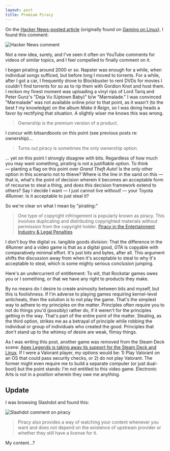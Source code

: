 ```yaml
---  
layout: post  
title: Premium Piracy 
---
```


On the [Hacker News-posted article](https://news.ycombinator.com/item?id=41999314 ) (originally found on [Gaming on Linux](https://www.gamingonlinux.com/2024/10/steam-games-will-now-need-to-fully-disclose-kernel-level-anti-cheat-on-store-pages/)), I found this comment:

![Hacker News comment](https://belmead.github.io/blog/images/hacker-news-piracy.png "Hacker News comment")

Not a new idea, surely, and I've seen it often on YouTube comments for videos of similar topics, and I feel compelled to finally comment on it.

I began pirating around 2000 or so. Napster was enough for a while, when individual songs sufficed, but before long I moved to torrents. For a while, after I got a car, I frequently drove to Blockbuster to rent DVDs for movies I couldn't find torrents for so as to rip them with Gordion Knot and host them. I reckon my finest moment was uploading a vinyl rips of Lord Tariq and Peter Gunz's "Deja Vu (Uptown Baby)" b/w "Marmalade." I was convinced "Marmalade" was not available online prior to that point, as it wasn't (to the best f my knowledge) on the album <em>Make it Reign</em>, so I was doing heads a favor by rectifying that situation. A slightly wiser me knows this was wrong.

> Ownership is the premium version of a product.

I concur with bitsandboots on this point (see previous posts re: ownership)...

> Turns out piracy is sometimes the only ownership option.

... yet on this point I strongly disagree with bits. Regardless of how much you may want something, pirating is not a justifiable option. To think — planting a flag on this point over <em>Grand Theft Auto</em>! Is the only other option in this scenario not to thieve? Where is the line in the sand on this — that is, what's the point of decision wherein it becomes an acceptable form of recourse to steal a thing, and does this decision framework extend to others? Say I decide I want — I just cannot live without! — your Toyota 4Runner. Is it acceptable to just steal it?

So we're clear on what I mean by "pirating:"

> One type of copyright infringement is popularly known as piracy. This involves duplicating and distributing copyrighted materials without permission from the copyright holder.
> [Piracy in the Entertainment Industry & Legal Penalties ](https://www.justia.com/entertainment-law/piracy-in-the-entertainment-industry/)

I don't buy the digital vs. tangible goods division: That the difference in the 4Runner and a video game is that as a digital good, <em>GTA</em> is copyable with comparatively minimal effort. It's just bits and bytes, after all. This argument shifts the discussion away from when it's acceptable to steal to why it's acceptable to steal, which is some mighty serious conclusion jumping.

Here's an undercurrent of entitlement: To wit, that Rockstar games owes you or I something, or that we have any right to products they make.

By no means do I desire to create animosity between bits and myself, but this is foolishness. If I'm adverse to playing games requiring kernel-level anticheats, then the solution is to not play the game. That's the simplest way to adhere to my principles on the matter. Principles often require you to not do things you'd (possibly) rather do, if it weren't for the principles getting in the way. That's part of the entire point of the matter. Stealing, as the third option, strikes me as a betrayal of principle while robbing the individual or group of individuals who created the good. Principles that don't stand up to the whimsy of desire are weak, flimsy things. 

As I was writing this post, another game was removed from the Steam Deck scene: [Apex Legends is taking away its support for the Steam Deck and Linux](https://www.theverge.com/2024/10/31/24284644/apex-legends-loses-linux-steam-deck-support-anti-cheat). If I were a Valorant player, my options would be: 1) Play Valorant on an OS that could pass security checks, or 2) do not play Valorant. The former might even require me to build a separate computer (or just dual-boot) but the point stands: I'm not entitled to this video game. Electronic Arts is not in a position wherein they owe me anything.

## Update

I was browsing Slashdot and found this:

![Slashdot comment on piracy](https://belmead.github.io/blog/images/slashdot_piracy.png "Slashdot coment on piracy")

> Piracy also provides a way of watching your content whenever you want and does not depend on the existence of upstream provider or whether they still have a license for it.

My content...?
